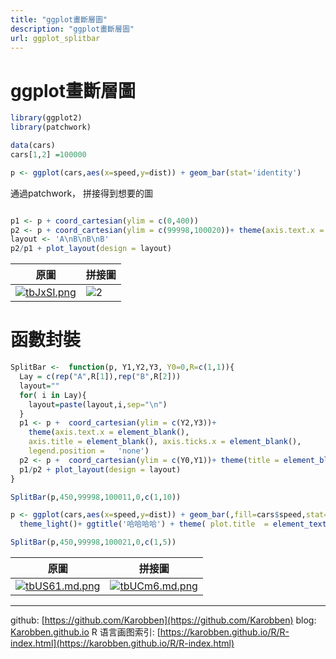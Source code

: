 ```yaml
---
title: "ggplot畫斷層圖"
description: "ggplot畫斷層圖"
url: ggplot_splitbar
---
```


# ggplot畫斷層圖

```r
library(ggplot2)
library(patchwork)

data(cars)
cars[1,2] =100000

p <- ggplot(cars,aes(x=speed,y=dist)) + geom_bar(stat='identity')
```
通過patchwork， 拼接得到想要的圖
```r

p1 <- p + coord_cartesian(ylim = c(0,400))
p2 <- p + coord_cartesian(ylim = c(99998,100020))+ theme(axis.text.x = element_blank(), axis.title = element_blank(), axis.ticks.x = element_blank())
layout <- 'A\nB\nB\nB'
p2/p1 + plot_layout(design = layout)
```
|原圖|拼接圖|
|---|---|
|[![tbJxSI.png](https://s1.ax1x.com/2020/06/11/tbJxSI.png)](https://imgchr.com/i/tbJxSI)|![2](https://i.loli.net/2020/06/11/bHMgopUWjXSDNAh.png)|

# 函數封裝
```r
SplitBar <-  function(p, Y1,Y2,Y3, Y0=0,R=c(1,1)){
  Lay = c(rep("A",R[1]),rep("B",R[2]))
  layout=""
  for( i in Lay){
    layout=paste(layout,i,sep="\n")
  }
  p1 <- p +  coord_cartesian(ylim = c(Y2,Y3))+
    theme(axis.text.x = element_blank(),
    axis.title = element_blank(), axis.ticks.x = element_blank(),
    legend.position =   'none')
  p2 <- p +  coord_cartesian(ylim = c(Y0,Y1))+ theme(title = element_blank(), plot.title = element_blank())
  p1/p2 + plot_layout(design = layout)
}

SplitBar(p,450,99998,100011,0,c(1,10))
```


```r
p <- ggplot(cars,aes(x=speed,y=dist)) + geom_bar(,fill=cars$speed,stat='identity') +
  theme_light()+ ggtitle('哈哈哈哈') + theme( plot.title  = element_text(hjust = 0.5))

SplitBar(p,450,99998,100021,0,c(1,5))
```
|原圖|拼接圖|
|---|---|
|[![tbUS61.md.png](https://s1.ax1x.com/2020/06/11/tbUS61.md.png)](https://imgchr.com/i/tbUS61)|[![tbUCm6.md.png](https://s1.ax1x.com/2020/06/11/tbUCm6.md.png)](https://imgchr.com/i/tbUCm6)|

---
github: [https://github.com/Karobben](https://github.com/Karobben)
blog: [Karobben.github.io](http://Karobben.github.io)
R 语言画图索引: [https://karobben.github.io/R/R-index.html](https://karobben.github.io/R/R-index.html)
